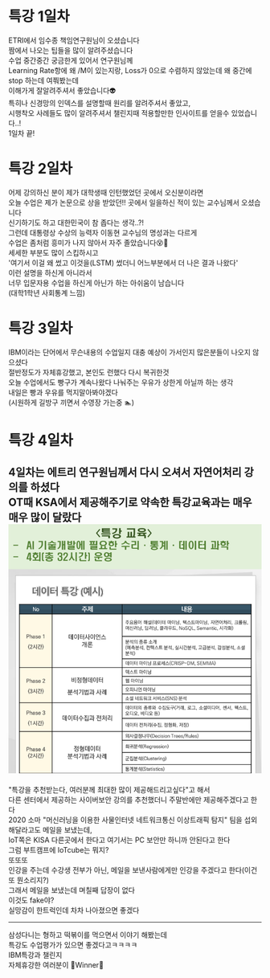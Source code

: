 # 특강 1일차  
ETRI에서 임수종 책임연구원님이 오셨습니다  
짬에서 나오는 팁들을 많이 알려주셨습니다  
수업 중간중간 궁금한게 있어서 연구원님께  
Learning Rate항에 왜 /M이 있는지랑, Loss가 0으로 수렴하지 않았는데 왜 중간에 stop 하는데 여쭤봤는데  
이해가게 잘알려주셔서 좋았습니다👽  
특히나 신경망의 인덱스를 설명할때 원리를 알려주셔서 좋았고,  
시행착오 사례들도 많이 알려주셔서 챌린지때 적용할만한 인사이트를 얻을수 있었습니다..!  
1일차 끝!  


# 특강 2일차  
어제 강의하신 분이 제가 대학생때 인턴했었던 곳에서 오신분이라면  
오늘 수업은 제가 논문으로 상을 받았던!! 곳에서 일을하신 적이 있는 교수님께서 오셨습니다  
신기하기도 하고 대한민국이 참 좁다는 생각..?!  
그런데 대통령상 수상의 능력자 이동현 교수님의 명성과는 다르게  
수업은 좀처럼 흥미가 나지 않아서 자주 졸았습니다😵🤪  
세세한 부분도 많이 스킵하시고  
'여기서 이걸 왜 썼고 이것을(LSTM) 썼더니 어느부분에서 더 나은 결과 나왔다'  
이런 설명을 하신게 아니라서  
너무 입문자용 수업을 하신게 아닌가 하는 아쉬움이 남습니다  
(대학1학년 사회통계 느낌)  
  
# 특강 3일차  
IBM이라는 단어에서 무슨내용의 수업일지 대충 예상이 가서인지 많은분들이 나오지 않으셨다  
절반정도가 자체휴강했고, 본인도 런했다 다시 복귀한것    
오늘 수업에서도 빵구가 계속나왔다 
나눠주는 우유가 상한게 아닐까 하는 생각  
내일은 빵과 우유를 먹지말아봐야겠다  
(시원하게 길방구 끼면서 수영장 가는중 🏊)  
  
# 특강 4일차  
4일차는 에트리 연구원님께서 다시 오셔서 자연어처리 강의를 하셨다  
OT때 KSA에서 제공해주기로 약속한 특강교육과는 매우매우 많이 달랐다   
![title](../srcs/fake.PNG)  
-----
"특강을 추천받는다, 여러분께 최대한 많이 제공해드리고싶다"고 해서  
다른 센터에서 제공하는 사이버보안 강의를 추천했더니 주말반에만 제공해주겠다고 한다  
2020 소마 "머신러닝을 이용한 사물인터넷 네트워크통신 이상트래픽 탐지" 팀을 섭외해달라고도 메일을 보냈는데,    
IoT쪽은 KISA 다른곳에서 한다고 여기서는 PC 보안만 하니까 안된다고 한다     
그럼 부트캠프에 IoTcube는 뭐지?  
또또또  
인강을 주는데 수강생 전부가 아닌, 메일을 보낸사람에게만 인강을 주겠다고 한다(이건 또 뭔소리지?)  
그래서 메일을 보냈는데 며칠째 답장이 없다  
이것도 fake야?    
실망감이 한트럭인데 차차 나아졌으면 좋겠다   

-----
삼성다니는 형하고 떡볶이를 먹으면서 이야기 해봤는데  
특강도 수업평가가 있으면 좋겠다고ㅋㅋㅋㅋ   
IBM특강과 챌린지  
자체휴강한 여러분이 👑Winner👑   
